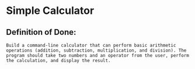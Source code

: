 # Simple Calculator

## Definition of Done: 

    Build a command-line calculator that can perform basic arithmetic operations (addition, subtraction, multiplication, and division). The program should take two numbers and an operator from the user, perform the calculation, and display the result.
